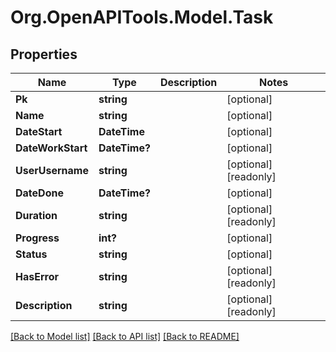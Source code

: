 
# Org.OpenAPITools.Model.Task

## Properties

Name | Type | Description | Notes
------------ | ------------- | ------------- | -------------
**Pk** | **string** |  | [optional] 
**Name** | **string** |  | [optional] 
**DateStart** | **DateTime** |  | [optional] 
**DateWorkStart** | **DateTime?** |  | [optional] 
**UserUsername** | **string** |  | [optional] [readonly] 
**DateDone** | **DateTime?** |  | [optional] 
**Duration** | **string** |  | [optional] [readonly] 
**Progress** | **int?** |  | [optional] 
**Status** | **string** |  | [optional] 
**HasError** | **string** |  | [optional] [readonly] 
**Description** | **string** |  | [optional] [readonly] 

[[Back to Model list]](../README.md#documentation-for-models)
[[Back to API list]](../README.md#documentation-for-api-endpoints)
[[Back to README]](../README.md)

